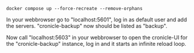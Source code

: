 ```shell
docker compose up --force-recreate --remove-orphans
```

In your webbrowser go to "localhost:5601", log in as default user and add the servers.
"cronicle-backup" now should be listed as "backup".

Now call "localhost:5603" in your webbrowser to open the cronicle-UI for the "cronicle-backup" instance, log in and it starts an infinite reload loop.